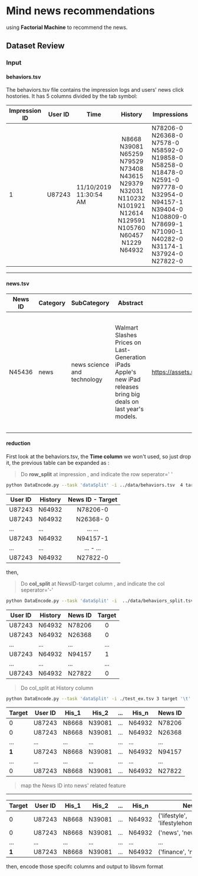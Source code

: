 # Mind news recommendations
using **Factorial Machine** to recommend the news.


## Dataset Review
### Input

#### behaviors.tsv
The behaviors.tsv file contains the impression logs and users' news click hostories. It has 5 columns divided by the tab symbol:

| Impression ID | User ID | Time                   |                                                      History                                                      | Impressions                                                                                                                                                               |
| ------------- | ------- | ---------------------- |:-----------------------------------------------------------------------------------------------------------------:| ------------------------------------------------------------------------------------------------------------------------------------------------------------------------- |
| 1             | U87243  | 11/10/2019 11:30:54 AM | N8668 N39081 N65259 N79529 N73408 N43615 N29379 N32031 N110232 N101921 N12614 N129591 N105760 N60457 N1229 N64932 | N78206-0 N26368-0 N7578-0 N58592-0 N19858-0 N58258-0 N18478-0 N2591-0 N97778-0 N32954-0 N94157-1 N39404-0 N108809-0 N78699-1 N71090-1 N40282-0 N31174-1 N37924-0 N27822-0 |

---




#### news.tsv


| News ID | Category | SubCategory | Abstract | URL | Title Entities | Title Entities |
| ------- | -------- | ----------- | -------- | --- | -------------- | -------------- |
| N45436    | news | news science and technology |  Walmart Slashes Prices on Last-Generation iPads Apple's new iPad releases bring big deals on last year's models. |  https://assets.msn.com/labs/mind/AABmf2I.html   | [{"Label": "IPad", "Type": "J", "WikidataId": "Q2796", "Confidence": 0.999, "OccurrenceOffsets": [42], "SurfaceForms": ["iPads"]}, {"Label": "Walmart", "Type": "O", "WikidataId": "Q483551", "Confidence": 1.0, "OccurrenceOffsets": [0], "SurfaceForms": ["Walmart"]}] | [{"Label": "IPad", "Type": "J", "WikidataId": "Q2796", "Confidence": 0.999, "OccurrenceOffsets": [12], "SurfaceForms": ["iPad"]}, {"Label": "Apple Inc.", "Type": "O", "WikidataId": "Q312", "Confidence": 0.999, "OccurrenceOffsets": [0], "SurfaceForms": ["Apple"]}] 
                 
#### reduction

First look at the behaviors.tsv, the **Time column** we won't used, so just drop it, the previous table can be expanded as :


> Do **row_split** at impression , and indicate the row seperator=' '
```bash
python DataEncode.py --task 'dataSplit' -i ../data/behaviors.tsv  4 target '\t' --action row_split ' ' -o ../data/behaviors_split.tsv
```


| User ID | History | News ID - Target |
| ------- | ------- |:----------------:|
| U87243  | N64932  |     N78206-0     |
| U87243  | N64932  |    N26368- 0     |
| ...     | ...     |   ...      ...   |
| U87243  | N64932  |     N94157-1     |
| ...     | ...     |  ...     - ...   |
| U87243  | N64932  |     N27822-0     |

then,
> Do **col_split** at NewsID-target column , and indicate the col seperator='-'
```bash
python DataEncode.py --task 'dataSplit' -i  ../data/behaviors_split.tsv 4 target '\t' --action col_split '-' -o ../data/behaviors_split2.tsv
```



| User ID | History | News ID | Target |
| ------- | ------- |:------- |:------:|
| U87243  | N64932  | N78206  |   0    |
| U87243  | N64932  | N26368  |   0    |
| ...     | ...     | ...     |  ...   |
| U87243  | N64932  | N94157  |   1    |
| ...     | ...     | ...     |  ...   |
| U87243  | N64932  | N27822  |   0    |

> Do col_split at History column
```bash
python DataEncode.py --task 'dataSplit' -i ./test_ex.tsv 3 target '\t' --action col_split '-' -o ./test_ex2.tsv
```

| Target | User ID | His_1 | His_2 | ... | His_n | News ID |
| ------ | ------- | ----- | ----- | --- | ----- | --- |
| 0 | U87243 | N8668 | N39081 | ... | N64932 | N78206 |
| 0 | U87243 | N8668 | N39081 | ... | N64932 | N26368 |
|...|...|...|...| ... |...|...|
| **1** | U87243 | N8668 | N39081 | ... | N64932 | N94157 |
|...|...|...|...| ... |...|...|
| 0 | U87243 | N8668 | N39081 | ... | N64932 | N27822 |

> map the News ID into  news' related feature

---

| Target | User ID | His_1 | His_2 | ... | His_n | News ID |
| ------ | ------- | ----- | ----- | --- | ----- | --- |
| 0 | U87243 | N8668 | N39081 | ... | N64932 | ('lifestyle', 'lifestylehomeandgarden') |
| 0 | U87243 | N8668 | N39081 | ... | N64932 | ('news', 'newscrime') |
|...|...|...|...| ... |...|...|
| **1** | U87243 | N8668 | N39081 | ... | N64932 | ('finance', 'markets') |

then, encode those specifc columns and output to libsvm format

